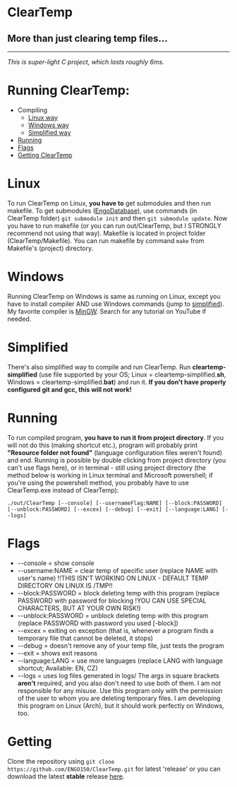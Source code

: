 # ClearTemp
More than just clearing temp files...
-
---

*This is super-light C project, which lasts roughly 6ms.*

# Running ClearTemp:
- Compiling
	- [Linux way](#Linux)
	- [Windows way](#Windows)
	- [Simplified way](#Simplified)
- [Running](#Running)
- [Flags](#Flags)
- [Getting ClearTemp](#Getting)

# Linux
To run ClearTemp on Linux, **you have to** get submodules and then run makefile. To get submodules ([EngoDatabase](https://github.com/ENGO150/EngoDatabase)), use commands (in ClearTemp folder) `git submodule init` and then `git submodule update`. Now you have to run makefile (or you can run out/ClearTemp, but I STRONGLY recommend not using that way). Makefile is located in project folder (ClearTemp/Makefile). You can run makefile by command `make` from Makefile's (project) directory.

# Windows
Running ClearTemp on Windows is same as running on Linux, except you have to install compiler AND use Windows commands (jump to [simplified](#Simplified)). My favorite compiler is [MinGW](https://sourceforge.net/projects/mingw/). Search for any tutorial on YouTube if needed.

# Simplified
There's also simplified way to compile and run ClearTemp. Run **cleartemp-simplified** (use file supported by your OS; Linux = cleartemp-simplified.**sh**, Windows = cleartemp-simplified.**bat**) and run it. **If you don't have properly configured git and gcc, this will not work!**

# Running
To run compiled program, **you have to run it from project directory**. If you will not do this (making shortcut etc.), program will probably print **"Resource folder not found"** (language configuration files weren't found) and end. Running is possible by double clicking from project directory (you can't use flags here), or in terminal - still using project directory (the method below is working in Linux terminal and Microsoft powershell; if you're using the powershell method, you probably have to use ClearTemp.exe instead of ClearTemp):

`./out/ClearTemp [--console] [--usernameFlag:NAME] [--block:PASSWORD] [--unblock:PASSWORD] [--excex] [--debug] [--exit] [--language:LANG] [--logs]`

# Flags
- --console = show console
- --username:NAME = clear temp of specific user (replace NAME with user's name) !!THIS ISN'T WORKING ON LINUX - DEFAULT TEMP DIRECTORY ON LINUX IS /TMP!!
- --block:PASSWORD = block deleting temp with this program (replace PASSWORD with password for blocking !YOU CAN USE SPECIAL CHARACTERS, BUT AT YOUR OWN RISK!)
- --unblock:PASSWORD = unblock deleting temp with this program (replace PASSWORD with password you used [-block])
- --excex = exiting on exception (that is, whenever a program finds a temporary file that cannot be deleted, it stops)
- --debug = doesn't remove any of your temp file, just tests the program
- --exit = shows exit reasons
- --language:LANG = use more languages (replace LANG with language shortcut; Available: EN, CZ)
- --logs = uses log files generated in logs/
The args in square brackets **aren't** required, and you also don't need to use both of them. I am not responsible for any misuse. Use this program only with the permission of the user to whom you are deleting temporary files. I am developing this program on Linux (Arch), but it should work perfectly on Windows, too.

# Getting
Clone the repository using `git clone https://github.com/ENGO150/ClearTemp.git` for latest 'release' or you can download the latest **stable** release [here](https://github.com/ENGO150/ClearTemp/releases/latest).

